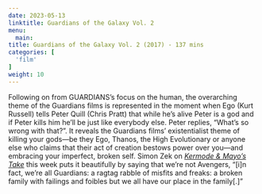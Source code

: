 ```yaml
---
date: 2023-05-13
linktitle: Guardians of the Galaxy Vol. 2
menu:
  main:
title: Guardians of the Galaxy Vol. 2 (2017) - 137 mins
categories: [
  'film'
]
weight: 10
---
```


Following on from GUARDIANS’s focus on the human, the overarching theme of the Guardians films is represented in the moment when Ego (Kurt Russell) tells Peter Quill (Chris Pratt) that while he’s alive Peter is a god and if Peter kills him he’ll be just like everybody else. Peter replies, “What’s so wrong with that?”. It reveals the Guardians films’ existentialist theme of killing your gods—be they Ego, Thanos, the High Evolutionary or anyone else who claims that their act of creation bestows power over you—and embracing your imperfect, broken self. Simon Zek on [*Kermode & Mayo’s Take*](https://podcasts.apple.com/us/podcast/plan-75-still-a-michael-j-fox-movie-book-club-the/id1616559297?i=1000612665163) this week puts it beautifully by saying that we’re not Avengers, “[i]n fact, we’re all Guardians: a ragtag rabble of misfits and freaks: a broken family with failings and foibles but we all have our place in the family[.]”

